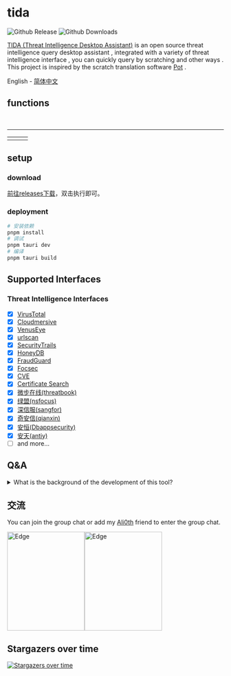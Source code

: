 # tida

![Github Release](https://img.shields.io/github/v/release/Martin2877/tida.svg)
![Github Downloads](https://img.shields.io/github/downloads/martin2877/tida/total)

[TIDA (Threat Intelligence Desktop Assistant)](https://github.com/Martin2877/tida) is an open source threat intelligence query desktop assistant , integrated with a variety of threat intelligence interface , you can quickly query by scratching and other ways . This project is inspired by the scratch translation software [Pot](https://github.com/pot-app/pot-desktop) .

<a>English</a> - 
<a href="./README_zh-cn.md">简体中文</a>

## functions

<br/>
<hr/>
<table>
<tr>
    <td> 
    <td> 
    <td> 
</table>

## setup

### download

[前往releases下载](https://github.com/Martin2877/tida/releases)，双击执行即可。

### deployment

```bash
# 安装依赖
pnpm install
# 调试
pnpm tauri dev
# 编译
pnpm tauri build
```

## Supported Interfaces

### Threat Intelligence Interfaces

-   [x] [VirusTotal](https://www.virustotal.com/)
-   [x] [Cloudmersive](https://cloudmersive.com/)
-   [x] [VenusEye](https://www.venuseye.com.cn)
-   [x] [urlscan](https://urlscan.io)
-   [x] [SecurityTrails](https://securitytrails.com)
-   [x] [HoneyDB](https://honeydb.io/)
-   [x] [FraudGuard](https://fraudguard.io/)
-   [x] [Focsec](https://focsec.com/)
-   [x] [CVE](https://www.opencve.io/)
-   [x] [Certificate Search](https://crt.sh/)
-   [x] [微步在线(threatbook)](https://x.threatbook.cn)
-   [x] [绿盟(nsfocus)](https://nti.nsfocus.com/)
-   [x] [深信服(sangfor)](https://niutrans.com/)
-   [x] [奇安信(qianxin)](https://www.ti.qianxin.com/)
-   [x] [安恒(Dbappsecurity)](https://ti.dbappsecurity.com.cn/)
-   [x] [安天(antiy)](https://www.antiycloud.com/)
-   [ ] and more...

## Q&A

<details>
   <summary>What is the background of the development of this tool? </summary>
   <p> Since the author has been engaged in the security industry, he has been focusing on the field of traffic security analysis, and is also interested in software research and development.
   On the one hand, this project is to share the usual research results and promote exchanges and learning. On the other hand, there is too little communication with the blue team in China. Now there are more red teams. I hope this way can be used to form a blue team. communication group
   </p>
</details>

## 交流

You can join the group chat or add my [Ali0th](https://github.com/Martin2877) friend to enter the group chat.

<img src="https://user-images.githubusercontent.com/26109420/233271729-b0d8644f-2538-40ae-8bde-abeb1187c5bb.jpg" alt=" Edge" width="180px" height="230px" /><img src="https://user-images.githubusercontent.com/26109420/233271942-aeccc557-da89-4e6e-9e4b-60cc885e141e.jpg" alt=" Edge" width="180px" height="230px" />

## Stargazers over time

[![Stargazers over time](https://starchart.cc/Martin2877/tida.svg)](https://starchart.cc/Martin2877/tida)


